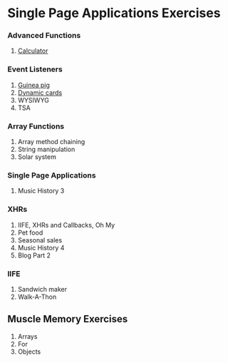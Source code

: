 # Single Page Applications Exercises

### Advanced Functions

1. [Calculator](calculator)


### Event Listeners

1. [Guinea pig](guinea_pig)
1. [Dynamic cards](cards)
1. WYSIWYG
1. TSA


### Array Functions

1. Array method chaining
1. String manipulation
1. Solar system


### Single Page Applications

1. Music History 3


### XHRs

1. IIFE, XHRs and Callbacks, Oh My
1. Pet food
1. Seasonal sales
1. Music History 4
1. Blog Part 2

### IIFE

1. Sandwich maker
1. Walk-A-Thon

## Muscle Memory Exercises

1. Arrays
1. For
1. Objects